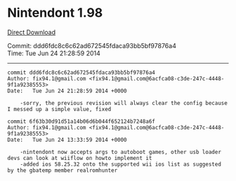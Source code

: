 # Nintendont 1.98
[Direct Download](./Nintendont.zip)

Commit: ddd6fdc8c6c62ad672545fdaca93bb5bf97876a4  
Time: Tue Jun 24 21:28:59 2014   

-----

```
commit ddd6fdc8c6c62ad672545fdaca93bb5bf97876a4
Author: fix94.1@gmail.com <fix94.1@gmail.com@6acfca08-c3de-247c-4448-9f1a92385553>
Date:   Tue Jun 24 21:28:59 2014 +0000

    -sorry, the previous revision will always clear the config because I messed up a simple value, fixed
```

```
commit 6f63b30d91d51a14b06d6b044f652124b7248a6f
Author: fix94.1@gmail.com <fix94.1@gmail.com@6acfca08-c3de-247c-4448-9f1a92385553>
Date:   Tue Jun 24 13:33:59 2014 +0000

    -nintendont now accepts args to autoboot games, other usb loader devs can look at wiiflow on howto implement it
    -added ios 58.25.32 onto the supported wii ios list as suggested by the gbatemp member realromhunter
```
